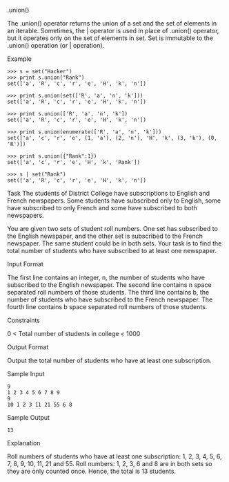 .union()

The .union() operator returns the union of a set and the set of elements in an iterable.
Sometimes, the | operator is used in place of .union() operator, but it operates only on the set of elements in set.
Set is immutable to the .union() operation (or | operation).

Example
```
>>> s = set("Hacker")
>>> print s.union("Rank")
set(['a', 'R', 'c', 'r', 'e', 'H', 'k', 'n'])

>>> print s.union(set(['R', 'a', 'n', 'k']))
set(['a', 'R', 'c', 'r', 'e', 'H', 'k', 'n'])

>>> print s.union(['R', 'a', 'n', 'k'])
set(['a', 'R', 'c', 'r', 'e', 'H', 'k', 'n'])

>>> print s.union(enumerate(['R', 'a', 'n', 'k']))
set(['a', 'c', 'r', 'e', (1, 'a'), (2, 'n'), 'H', 'k', (3, 'k'), (0, 'R')])

>>> print s.union({"Rank":1})
set(['a', 'c', 'r', 'e', 'H', 'k', 'Rank'])

>>> s | set("Rank")
set(['a', 'R', 'c', 'r', 'e', 'H', 'k', 'n'])
```

Task
The students of District College have subscriptions to English and French newspapers. Some students have subscribed only to English, some have subscribed to only French and some have subscribed to both newspapers.

You are given two sets of student roll numbers. One set has subscribed to the English newspaper, and the other set is subscribed to the French newspaper. The same student could be in both sets. Your task is to find the total number of students who have subscribed to at least one newspaper.

Input Format

The first line contains an integer, n, the number of students who have subscribed to the English newspaper.
The second line contains n space separated roll numbers of those students.
The third line contains b, the number of students who have subscribed to the French newspaper.
The fourth line contains b space separated roll numbers of those students.

Constraints

0 < Total number of students in college < 1000

Output Format

Output the total number of students who have at least one subscription.

Sample Input
```
9
1 2 3 4 5 6 7 8 9
9
10 1 2 3 11 21 55 6 8
```

Sample Output
```
13
```
Explanation

Roll numbers of students who have at least one subscription:
1, 2, 3, 4, 5, 6, 7, 8, 9, 10, 11, 21 and 55. Roll numbers: 1, 2, 3, 6 and 8 are in both sets so they are only counted once.
Hence, the total is 13 students.
